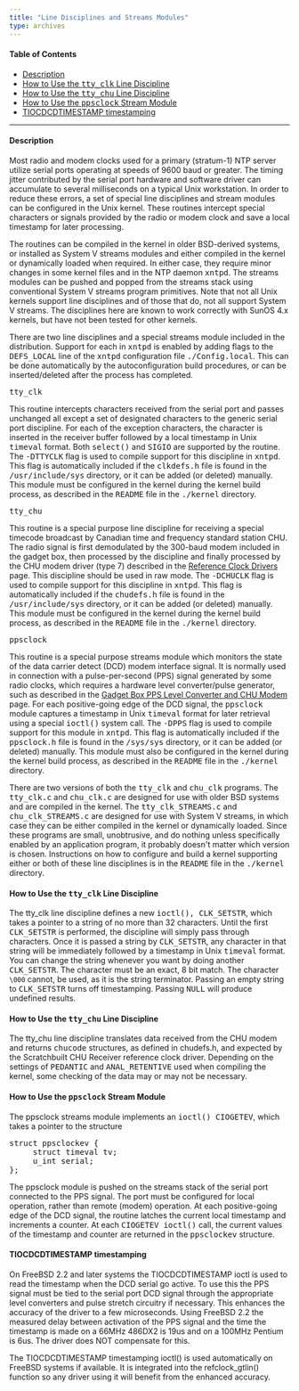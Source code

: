 ```yaml
---
title: "Line Disciplines and Streams Modules"
type: archives
--- 
```


#### Table of Contents
*  [Description](/archives/3-5.93e/ldisc/#description)
*  [How to Use the <tt>tty_clk</tt> Line Discipline](/archives/3-5.93e/ldisc/#how-to-use-the-tttty_clktt-line-discipline)
*  [How to Use the <tt>tty_chu</tt> Line Discipline](/archives/3-5.93e/ldisc/#how-to-use-the-tttty_chutt-line-discipline)
*  [How to Use the <tt>ppsclock</tt> Stream Module](/archives/3-5.93e/ldisc/#how-to-use-the-ttppsclocktt-stream-module)
*  [TIOCDCDTIMESTAMP timestamping](/archives/3-5.93e/ldisc/#tiocdcdtimestamp-timestamping)

* * *

#### Description

Most radio and modem clocks used for a primary (stratum-1) NTP server utilize serial ports operating at speeds of 9600 baud or greater. The timing jitter contributed by the serial port hardware and software driver can accumulate to several milliseconds on a typical Unix workstation. In order to reduce these errors, a set of special line disciplines and stream modules can be configured in the Unix kernel. These routines intercept special characters or signals provided by the radio or modem clock and save a local timestamp for later processing.

The routines can be compiled in the kernel in older BSD-derived systems, or installed as System V streams modules and either compiled in the kernel or dynamically loaded when required. In either case, they require minor changes in some kernel files and in the NTP daemon <tt>xntpd</tt>. The streams modules can be pushed and popped from the streams stack using conventional System V streams program primitives. Note that not all Unix kernels support line disciplines and of those that do, not all support System V streams. The disciplines here are known to work correctly with SunOS 4.x kernels, but have not been tested for other kernels.

There are two line disciplines and a special streams module included in the distribution. Support for each in <tt>xntpd</tt> is enabled by adding flags to the <tt>DEFS_LOCAL</tt> line of the <tt>xntpd</tt> configuration file <tt>./Config.local</tt>. This can be done automatically by the autoconfiguration build procedures, or can be inserted/deleted after the process has completed.

<dt><tt>tty_clk</tt></dt>

This routine intercepts characters received from the serial port and passes unchanged all except a set of designated characters to the generic serial port discipline. For each of the exception characters, the character is inserted in the receiver buffer followed by a local timestamp in Unix <tt>timeval</tt> format. Both <tt>select()</tt> and <tt>SIGIO</tt> are supported by the routine. The <tt>-DTTYCLK</tt> flag is used to compile support for this discipline in <tt>xntpd</tt>. This flag is automatically included if the <tt>clkdefs.h</tt> file is found in the <tt>/usr/include/sys</tt> directory, or it can be added (or deleted) manually. This module must be configured in the kernel during the kernel build process, as described in the <tt>README</tt> file in the <tt>./kernel</tt> directory.

<dt><tt>tty_chu</tt></dt>

This routine is a special purpose line discipline for receiving a special timecode broadcast by Canadian time and frequency standard station CHU. The radio signal is first demodulated by the 300-baud modem included in the gadget box, then processed by the discipline and finally processed by the CHU modem driver (type 7) described in the [Reference Clock Drivers](/archives/3-5.93e/refclock) page. This discipline should be used in raw mode. The <tt>-DCHUCLK</tt> flag is used to compile support for this discipline in <tt>xntpd</tt>. This flag is automatically included if the <tt>chudefs.h</tt> file is found in the <tt>/usr/include/sys</tt> directory, or it can be added (or deleted) manually. This module must be configured in the kernel during the kernel build process, as described in the <tt>README</tt> file in the <tt>./kernel</tt> directory.

<dt><tt>ppsclock</tt></dt>

This routine is a special purpose streams module which monitors the state of the data carrier detect (DCD) modem interface signal. It is normally used in connection with a pulse-per-second (PPS) signal generated by some radio clocks, which requires a hardware level converter/pulse generator, such as described in the [Gadget Box PPS Level Converter and CHU Modem](/archives/3-5.93e/gadget) page. For each positive-going edge of the DCD signal, the <tt>ppsclock</tt> module captures a timestamp in Unix <tt>timeval</tt> format for later retrieval using a special <tt>ioctl()</tt> system call. The <tt>-DPPS</tt> flag is used to compile support for this module in <tt>xntpd</tt>. This flag is automatically included if the <tt>ppsclock.h</tt> file is found in the <tt>/sys/sys</tt> directory, or it can be added (or deleted) manually. This module must also be configured in the kernel during the kernel build process, as described in the <tt>README</tt> file in the <tt>./kernel</tt> directory.

There are two versions of both the <tt>tty_clk</tt> and <tt>chu_clk</tt> programs. The <tt>tty_clk.c</tt> and <tt>chu_clk.c</tt> are designed for use with older BSD systems and are compiled in the kernel. The <tt>tty_clk_STREAMS.c</tt> and <tt>chu_clk_STREAMS.c</tt> are designed for use with System V streams, in which case they can be either compiled in the kernel or dynamically loaded. Since these programs are small, unobtrusive, and do nothing unless specifically enabled by an application program, it probably doesn't matter which version is chosen. Instructions on how to configure and build a kernel supporting either or both of these line disciplines is in the <tt>README</tt> file in the <tt>./kernel</tt> directory.

#### How to Use the <tt>tty_clk</tt> Line Discipline

The tty_clk line discipline defines a new <tt>ioctl(), CLK_SETSTR</tt>, which takes a pointer to a string of no more than 32 characters. Until the first <tt>CLK_SETSTR</tt> is performed, the discipline will simply pass through characters. Once it is passed a string by <tt>CLK_SETSTR</tt>, any character in that string will be immediately followed by a timestamp in Unix <tt>timeval</tt> format. You can change the string whenever you want by doing another <tt>CLK_SETSTR</tt>. The character must be an exact, 8 bit match. The character `\000` cannot, be used, as it is the string terminator. Passing an empty string to <tt>CLK_SETSTR</tt> turns off timestamping. Passing <tt>NULL</tt> will produce undefined results.

#### How to Use the <tt>tty_chu</tt> Line Discipline

The tty_chu line discipline translates data received from the CHU modem and returns <tt>chucode</tt> structures, as defined in chudefs.h, and expected by the Scratchbuilt CHU Receiver reference clock driver. Depending on the settings of <tt>PEDANTIC</tt> and <tt>ANAL_RETENTIVE</tt> used when compiling the kernel, some checking of the data may or may not be necessary.

#### How to Use the <tt>ppsclock</tt> Stream Module

The ppsclock streams module implements an <tt>ioctl() CIOGETEV</tt>, which takes a pointer to the structure

<pre>struct ppsclockev {
     struct timeval tv;
     u_int serial;
};
</pre>

The ppsclock module is pushed on the streams stack of the serial port connected to the PPS signal. The port must be configured for local operation, rather than remote (modem) operation. At each positive-going edge of the DCD signal, the routine latches the current local timestamp and increments a counter. At each <tt>CIOGETEV ioctl()</tt> call, the current values of the timestamp and counter are returned in the <tt>ppsclockev</tt> structure.

#### TIOCDCDTIMESTAMP timestamping

On FreeBSD 2.2 and later systems the TIOCDCDTIMESTAMP ioctl is used to read the timestamp when the DCD serial go active. To use this the PPS signal must be tied to the serial port DCD signal through the appropriate level converters and pulse stretch circuitry if necessary. This enhances the accuracy of the driver to a few microseconds. Using FreeBSD 2.2 the measured delay between activation of the PPS signal and the time the timestamp is made on a 66MHz 486DX2 is 19us and on a 100MHz Pentium is 6us. The driver does NOT compensate for this.

The TIOCDCDTIMESTAMP timestamping ioctl() is used automatically on FreeBSD systems if available. It is integrated into the refclock_gtlin() function so any driver using it will benefit from the enhanced accuracy.